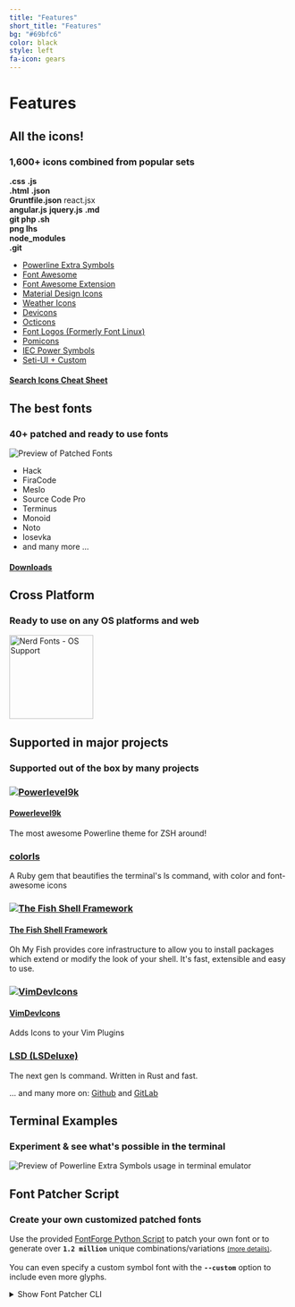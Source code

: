 ```yaml
---
title: "Features"
short_title: "Features"
bg: "#69bfc6"
color: black
style: left
fa-icon: gears
---
```


# Features

<div class="container feature-sections">
  <div class="row">
    <div class="col-xs-12 col-md-6 col-lg-6 d-flexx">
    <div class="feature-section">
      <h2>All the icons!</h2>
      <h3>1,600+ icons combined from popular sets</h3>
      <div class="row">
      <!-- <div class="col-sm-12 col-md-8 col-lg-8"> -->
      <div class="subtlecircle sectiondivider faicon sectioninner sectioninner3">
        <div>
          <b class="nf2"><i class="nf nf-seti-css"></i>.css</b> <b class="nf1"><i class="nf nf-dev-javascript"></i>.js</b><br/>
          <b class="nf3"><i class="nf nf-dev-html5"></i>.html</b> <b class="nf4"><i class="nf nf-seti-json"></i>.json</b><br/>
          <b class="nf6"><i class="nf nf-seti-grunt"></i> Gruntfile.json</b> <i class="nf nf-dev-react"></i>react.jsx<br/>
          <b class="nf7"><i class="nf nf-dev-angular"></i>angular.js</b> <b class="nf2"><i class="nf nf-dev-jquery"></i>jquery.js</b> <b class="nf6"><i class="nf nf-seti-markdown"></i>.md</b><br/>
          <b class="nf2"><i class="nf nf-dev-git"></i> git </b> <b class="nf4"><i class="nf nf-seti-php"></i> php </b> <b class="nf3"><i class="nf nf-dev-terminal"></i> .sh</b><br/>
          <b class="nf2"><i class="nf nf-fa-image"></i> png </b> <b class="nf4"><i class="nf nf-dev-haskell"></i> lhs </b><br/>
          <b class="nf3"><i class="nf nf-custom-folder_npm"></i> node_modules</b><br/>
          <b class="nf2"><i class="nf nf-custom-folder_github"></i> .git</b><br/>
        </div>
      </div>
      </div><!-- end inner row -->
      <div class="row">
      <!--</div> end inner col -->
      <!-- <div class="col-sm-12 col-md-4 col-lg-4"> -->
      <ul>
        <li><a target="_blank" aria-label="Go to XYZ Page" rel="noreferrer" href="https://github.com/ryanoasis/powerline-extra-symbols">Powerline Extra Symbols</a></li>
        <li><a target="_blank" aria-label="Go to Font Awesome Page" rel="noreferrer" href="https://github.com/FortAwesome/Font-Awesome">Font Awesome</a></li>
        <li><a target="_blank" aria-label="Go to Font Awesome Extension Page" rel="noreferrer" href="https://github.com/AndreLGava/font-awesome-extension">Font Awesome Extension</a></li>
        <li><a target="_blank" aria-label="Go to Material Design Icons Page" rel="noreferrer" href="https://github.com/Templarian/MaterialDesign">Material Design Icons</a></li>
        <li><a target="_blank" aria-label="Go to Weather Icons Page" rel="noreferrer" href="https://github.com/erikflowers/weather-icons">Weather Icons</a></li>
        <li><a target="_blank" aria-label="Go to Devicons Page" rel="noreferrer" href="http://vorillaz.github.io/devicons/">Devicons</a></li>
        <li><a target="_blank" aria-label="Go to Octicons Page" rel="noreferrer" href="https://github.com/github/octicons">Octicons</a></li>
        <li><a target="_blank" aria-label="Go to Font Logos Page" rel="noreferrer" href="https://github.com/Lukas-W/font-linux">Font Logos (Formerly Font Linux)</a></li>
        <li><a target="_blank" aria-label="Go to Pomicons Page" rel="noreferrer" href="https://github.com/gabrielelana/pomicons">Pomicons</a></li>
        <li><a target="_blank" aria-label="Go to IEC Power Symbols Page" rel="noreferrer" href="https://unicodepowersymbol.com/">IEC Power Symbols</a></li>
        <li><a target="_blank" aria-label="Go to Seti-UI + Custom Source Page" rel="noreferrer" href="https://github.com/ryanoasis/nerd-fonts/blob/master/src/glyphs/original-source.otf">Seti-UI + Custom</a></li>
      </ul>
      <!--</div> end inner col -->
      </div><!-- end inner row -->
      <h4 class="inlineblock bg-blue text-white nerd-font-button">
        <i class="nf nf-fa-search"></i>
        <a href="/cheat-sheet" class="inlineblock">Search Icons Cheat Sheet</a>
      </h4>
    </div><!-- end feature-section -->
    </div><!-- end col -->
    <div class="col-xs-12 col-md-6 col-lg-6">
    <div class="feature-section">
      <h2>The best fonts</h2>
      <h3>40+ patched and ready to use fonts</h3>
      <div class="subtlecircle sectiondivider faicon sectioninner sectioninner3">
        <div>
          <img src="/assets/img/nerd-fonts-patched-fonts.svg" alt="Preview of Patched Fonts">
        </div>
      </div>
      <ul>
        <li>Hack</li>
        <li>FiraCode</li>
        <li>Meslo</li>
        <li>Source Code Pro</li>
        <li>Terminus</li>
        <li>Monoid</li>
        <li>Noto</li>
        <li>Iosevka</li>
        <li>and many more ...</li>
      </ul>
      <h4 class="inlineblock bg-blue text-white nerd-font-button">
        <i class="nf nf-fa-download"></i>
        <a href="/font-downloads" class="inlineblock">Downloads</a>
      </h4>
    </div><!-- end feature-section -->
    <div class="feature-section">
      <h2>Cross Platform</h2>
      <h3>Ready to use on any OS platforms and web</h3>
      <img src="https://raw.githubusercontent.com/wiki/ryanoasis/nerd-fonts/images/faux-shield-badge-os-logos.svg?sanitize=true" style="width:150px" alt="Nerd Fonts - OS Support">
    </div><!-- end feature-section -->
    </div><!-- end col -->
  </div><!-- end row 1 -->

  <div class="row">
    <div class="col-xs-12 col-md-12 col-lg-12">
    <div class="feature-section">
      <h2>Supported in major projects</h2>
      <h3>Supported out of the box by many projects</h3>
      <section class="row">
        <div class="col-xs-12 col-md-3 col-lg-4">
          <a href="https://github.com/Powerlevel9k/powerlevel9k/" target="_blank" aria-label="Go to Powerlevel9k Home Page" rel="noreferrer"><h3><img src="/assets/img/pl9k-Fully-Rendered.svg" alt="Powerlevel9k" /></h3>
          <h4>Powerlevel9k</h4></a><p>The most awesome Powerline theme for ZSH around!</p>
          <h3 class="faux-logo"><a href="https://github.com/athityakumar/colorls" target="_blank" aria-label="Go to colorls Github Page" rel="noreferrer">colorls</a></h3>
          <!-- <h4>colorls</h4> --><p>A Ruby gem that beautifies the terminal's ls command, with color and font-awesome icons</p>
        </div>
        <div class="col-xs-12 col-md-3 col-lg-4">
          <a href="https://github.com/ryanoasis/vim-devicons" target="_blank" aria-label="Go to The Fish Shell Framework Github Page" rel="noreferrer">
          <h3><img src="/assets/img/Fish-Shell-Network.svg" alt="The Fish Shell Framework" /></h3>
          <h4>The Fish Shell Framework</h4></a><p>Oh My Fish provides core infrastructure to allow you to install packages which extend or modify the look of your shell. It's fast, extensible and easy to use.</p>
        </div>
        <div class="col-xs-12 col-md-3 col-lg-4">
          <a href="https://github.com/ryanoasis/vim-devicons" target="_blank" aria-label="Go to VimDevIcons Github Page" rel="noreferrer"><h3><img src="/assets/img/VimDevIcons.svg" alt="VimDevIcons" /></h3>
          <h4>VimDevIcons</h4></a><p>Adds Icons to your Vim Plugins</p>
          <h3 class="faux-logo"><a href="https://github.com/Peltoche/lsd" target="_blank" aria-label="Go to LSD (LSDeluxe) Github Page" rel="noreferrer">LSD (LSDeluxe)</a></h3>
          <!-- <h4>LSD (LSDeluxe)</h4> --><p>The next gen ls command. Written in Rust and fast.</p>
          ... and many more on: <a href="https://github.com/search?q=nerd+fonts&type=Topics" target="_blank" aria-label="Go to Github Nerd Fonts Topic results" rel="noreferrer">Github</a> and <a href="https://gitlab.com/search?utf8=%E2%9C%93&search=%22nerd+fonts%22&group_id=&project_id=&repository_ref=" target="_blank" aria-label="Go to GitLab Nerd Fonts results" rel="noreferrer">GitLab</a></div>
      </section>
    </div>
  </div>
  </div>

  <div class="row">
    <div class="col-xs-12 col-md-12 col-lg-12">
    <div class="feature-section">
      <h2>Terminal Examples</h2>
      <h3>Experiment &amp; see what's possible in the terminal</h3>
      <div class="row">
        <!-- <div class="col-sm-12 col-md-7 col-lg-7"> -->
          <div class="subtlecircle sectiondivider faicon sectioninner sectioninner3">
            <img src="/assets/img/nerd-fonts-powerline-extra-terminal.png" alt="Preview of Powerline Extra Symbols usage in terminal emulator">
          </div>
        <!-- </div> -->
      </div><!-- end inner row -->
    </div><!-- end feature-section -->
    </div><!-- end col -->
  </div><!-- end row -->
  <div class="row">
    <div class="col-xs-12 col-md-12 col-lg-12">
    <div class="feature-section">
      <h2>Font Patcher Script</h2>
      <h3>Create your own customized patched fonts</h3>
      <p>Use the provided <a href="https://github.com/ryanoasis/nerd-fonts#font-patcher">FontForge Python Script</a> to patch your own font or to generate over 
<strong><code class="highlighter-rouge">1.2 million</code></strong> unique combinations/variations <small><a href="https://github.com/ryanoasis/nerd-fonts#combinations">(more details)</a></small>.<br/><br/>You can even specify a custom symbol font with the <strong><code class="highlighter-rouge">--custom</code></strong> option to include even more glyphs.
      </p>
<details>
<summary>Show Font Patcher CLI</summary>
<div markdown="1">
```
./font-patcher
usage: font-patcher
  [-h] [-v] [-s] [-l] [-q] [-w] [-c] [--careful]
  [--removeligs] [--postprocess [POSTPROCESS]]
  [--configfile [CONFIGFILE]] [--custom [CUSTOM]]
  [-ext [EXTENSION]] [-out [OUTPUTDIR]]
  [--progressbars | --no-progressbars] [--fontawesome]
  [--fontawesomeextension] [--fontlinux] [--octicons]
  [--powersymbols] [--pomicons] [--powerline]
  [--powerlineextra] [--material] [--weather]
  font

  Nerd Fonts Font Patcher: patches a given font with programming and development related glyphs

* Website: https://www.nerdfonts.com
* Version: 2.1.0-alpha
* Development Website: https://github.com/ryanoasis/nerd-fonts
* Changelog: https://github.com/ryanoasis/nerd-fonts/blob/master/changelog.md

positional arguments:
  font                  The path to the font to patch (e.g., Inconsolata.otf)

optional arguments:
  -h, --help            show this help message and exit
  -v, --version         show program's version number and exit
  -s, --mono, --use-single-width-glyphs
                        Whether to generate the glyphs as single-width not double-width (default is double-width)
  -l, --adjust-line-height
                        Whether to adjust line heights (attempt to center powerline separators more evenly)
  -q, --quiet, --shutup
                        Do not generate verbose output
  -w, --windows         Limit the internal font name to 31 characters (for Windows compatibility)
  -c, --complete        Add all available Glyphs
  --careful             Do not overwrite existing glyphs if detected
  --removeligs, --removeligatures
                        Removes ligatures specificed in JSON configuration file
  --postprocess [POSTPROCESS]
                        Specify a Script for Post Processing
  --configfile [CONFIGFILE]
                        Specify a file path for JSON configuration file (see sample: src/config.sample.json)
  --custom [CUSTOM]     Specify a custom symbol font. All new glyphs will be copied, with no scaling applied.
  -ext [EXTENSION], --extension [EXTENSION]
                        Change font file type to create (e.g., ttf, otf)
  -out [OUTPUTDIR], --outputdir [OUTPUTDIR]
                        The directory to output the patched font file to
  --progressbars        Show percentage completion progress bars per Glyph Set
  --no-progressbars     Don't show percentage completion progress bars per Glyph Set

Symbol Fonts:
  --fontawesome         Add Font Awesome Glyphs (http://fontawesome.io/)
  --fontawesomeextension
                        Add Font Awesome Extension Glyphs (https://andrelzgava.github.io/font-awesome-extension/)
  --fontlinux, --fontlogos
                        Add Font Linux and other open source Glyphs (https://github.com/Lukas-W/font-logos)
  --octicons            Add Octicons Glyphs (https://octicons.github.com)
  --powersymbols        Add IEC Power Symbols (https://unicodepowersymbol.com/)
  --pomicons            Add Pomicon Glyphs (https://github.com/gabrielelana/pomicons)
  --powerline           Add Powerline Glyphs
  --powerlineextra      Add Powerline Glyphs (https://github.com/ryanoasis/powerline-extra-symbols)
  --material, --materialdesignicons, --mdi
                        Add Material Design Icons (https://github.com/templarian/MaterialDesign)
  --weather, --weathericons
                        Add Weather Icons (https://github.com/erikflowers/weather-icons)
```
</div>
</details>
<br/>
<br/>
      <h4 class="inlineblock bg-blue text-white nerd-font-button">
        <i class="nf nf-mdi-script"></i>
        <a href="https://raw.githubusercontent.com/ryanoasis/nerd-fonts/master/font-patcher" class="inlineblock">Download Patcher</a>
      </h4>
    </div><!-- end feature-section -->
    </div><!-- end col -->
  </div><!-- end row -->
 </div>

<!--
Repo References
-->

[vim-devicons]:https://github.com/ryanoasis/vim-devicons "VimDevIcons Vim Plugin (external link) ➶"
[vorillaz-devicons]:http://vorillaz.github.io/devicons/
[font-awesome]:https://github.com/FortAwesome/Font-Awesome
[font-awesome-extension]:https://github.com/AndreLGava/font-awesome-extension
[font-material-design-icons]:https://github.com/Templarian/MaterialDesign
[font-weather]:https://github.com/erikflowers/weather-icons
[octicons]:https://github.com/github/octicons
[font-linux]:https://github.com/Lukas-W/font-linux
[gabrielelana-pomicons]:https://github.com/gabrielelana/pomicons
[Seti-UI]:https://atom.io/themes/seti-ui
[ryanoasis-powerline-extra-symbols]:https://github.com/ryanoasis/powerline-extra-symbols
[wiki]:https://github.com/ryanoasis/nerd-fonts/wiki
[wiki-project-purpose]:https://github.com/ryanoasis/nerd-fonts/wiki/Project-Purpose
[repo]:https://github.com/ryanoasis/nerd-fonts
[gitter]:https://gitter.im/ryanoasis/nerd-fonts


